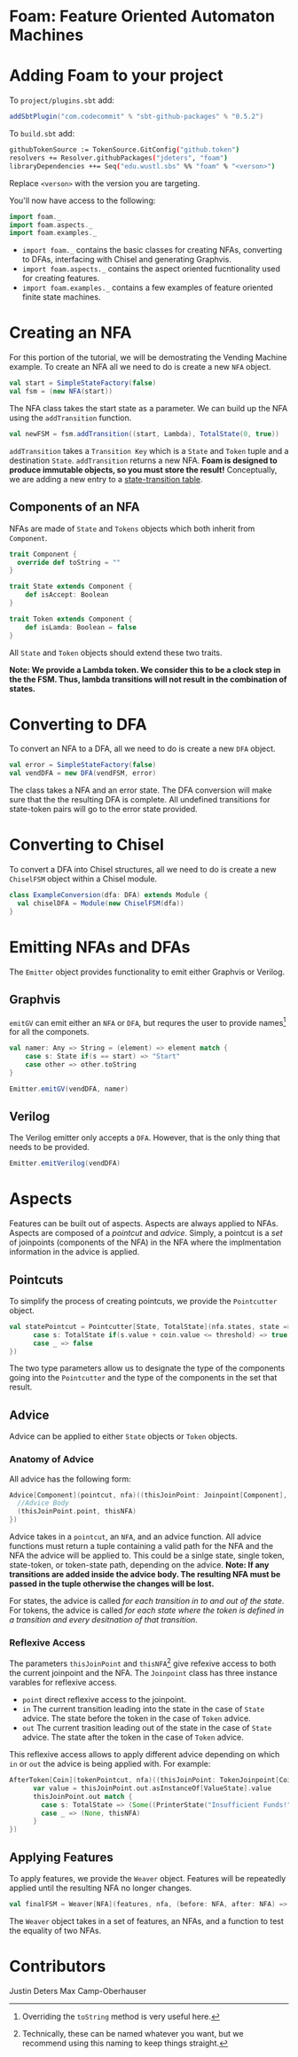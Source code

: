 Foam: Feature Oriented Automaton Machines
=========================================

# Adding Foam to your project

To `project/plugins.sbt` add: 

```scala
addSbtPlugin("com.codecommit" % "sbt-github-packages" % "0.5.2")
```
To `build.sbt` add:

```sh
githubTokenSource := TokenSource.GitConfig("github.token")
resolvers += Resolver.githubPackages("jdeters", "foam")
libraryDependencies ++= Seq("edu.wustl.sbs" %% "foam" % "<verson>")
```
Replace `<verson>` with the version you are targeting.

You'll now have access to the following:
```scala
import foam._
import foam.aspects._
import foam.examples._
```
- `import foam._` contains the basic classes for creating NFAs, converting to DFAs, interfacing with Chisel and generating Graphvis.
- `import foam.aspects._` contains the aspect oriented fucntionality used for creating features.
- `import foam.examples._` contains a few examples of feature oriented finite state machines.

# Creating an NFA
For this portion of the tutorial, we will be demostrating the Vending Machine example. To create an NFA all we need to do is create a new `NFA` object.

```scala
val start = SimpleStateFactory(false)
val fsm = (new NFA(start))
```
The NFA class takes the start state as a parameter. We can build up the NFA using the `addTransition` function.

```scala
val newFSM = fsm.addTransition((start, Lambda), TotalState(0, true))
```

`addTransition` takes a `Transition Key` which is a `State` and `Token` tuple and a destination `State`. `addTransition` returns a new NFA. **Foam is designed to produce immutable objects, so you must store the result!** Conceptually, we are adding a new entry to a [state-transition table](https://en.wikipedia.org/wiki/State-transition_table).

## Components of an NFA
NFAs are made of `State` and `Tokens` objects which both inherit from `Component`.

```scala
trait Component {
  override def toString = ""
}
```

```scala
trait State extends Component {
    def isAccept: Boolean
}
```

```scala
trait Token extends Component {
    def isLamda: Boolean = false
}
```

All `State` and `Token` objects should extend these two traits. 

**Note: We provide a Lambda token. We consider this to be a clock step in the the FSM. Thus, lambda transitions will not result in the combination of states.**

# Converting to DFA
To convert an NFA to a DFA, all we need to do is create a new `DFA` object.

```scala
val error = SimpleStateFactory(false)
val vendDFA = new DFA(vendFSM, error)
```
The class takes a NFA and an error state. The DFA conversion will make sure that the the resulting DFA is complete. All undefined transitions for state-token pairs will go to the error state provided.

# Converting to Chisel
To convert a DFA into Chisel structures, all we need to do is create a new `ChiselFSM` object within a Chisel module.

```scala
class ExampleConversion(dfa: DFA) extends Module {
  val chiselDFA = Module(new ChiselFSM(dfa))
}
```

# Emitting NFAs and DFAs
The `Emitter` object provides functionality to emit either Graphvis or Verilog.

## Graphvis
`emitGV` can emit either an `NFA` or `DFA`, but requres the user to provide names[^1] for all the componets.

[^1]: Overriding the `toString` method is very useful here.

```scala
val namer: Any => String = (element) => element match {
    case s: State if(s == start) => "Start"
    case other => other.toString
}

Emitter.emitGV(vendDFA, namer)
``` 

## Verilog
The Verilog emitter only accepts a `DFA`. However, that is the only thing that needs to be provided.

```scala
Emitter.emitVerilog(vendDFA)
```

# Aspects
Features can be built out of aspects. Aspects are always applied to NFAs. Aspects are composed of a _pointcut_ and _advice_. Simply, a pointcut is a _set_ of joinpoints (components of the NFA) in the NFA where the implmentation information in the advice is applied.

## Pointcuts
To simplify the process of creating pointcuts, we provide the `Pointcutter` object.

```scala
val statePointcut = Pointcutter[State, TotalState](nfa.states, state => state match {
      case s: TotalState if(s.value + coin.value <= threshold) => true
      case _ => false
})
```
The two type parameters allow us to designate the type of the components going into the `Pointcutter` and the type of the components in the set that result.

## Advice
Advice can be applied to either `State` objects or `Token` objects.

### Anatomy of Advice
All advice has the following form:

```scala
Advice[Component](pointcut, nfa)((thisJoinPoint: Joinpoint[Component], thisNFA: NFA) => {
  //Advice Body
  (thisJoinPoint.point, thisNFA)
})
```
Advice takes in a `pointcut`, an `NFA`, and an advice function. All advice functions must return a tuple containing a valid path for the NFA and the NFA the advice will be applied to. This could be a sinlge state, single token, state-token, or token-state path, depending on the advice. **Note: If any transitions are added inside the advice body. The resulting NFA must be passed in the tuple otherwise the changes will be lost.** 

For states, the advice is called _for each transition in to and out of the state_. For tokens, the advice is called _for each state where the token is defined in a transition and every desitnation of that transition_.

### Reflexive Access
The parameters `thisJoinPoint` and `thisNFA`[^2] give refexive access to both the current joinpoint and the NFA. The `Joinpoint` class has three instance varables for reflexive access.

- `point` direct reflexive access to the joinpoint.
- `in` The current transition leading into the state in the case of `State` advice. The state before the token in the case of `Token` advice.
- `out` The current trasition leading out of the state in the case of `State` advice. The state after the token in the case of `Token` advice.

This reflexive access allows to apply different advice depending on which `in` or `out` the advice is being applied with. For example:
```scala
AfterToken[Coin](tokenPointcut, nfa)((thisJoinPoint: TokenJoinpoint[Coin], thisNFA: NFA) => {
      var value = thisJoinPoint.out.asInstanceOf[ValueState].value
      thisJoinPoint.out match {
        case s: TotalState => (Some((PrinterState("Insufficient Funds!", s.value, false), Lambda)), thisNFA)
        case _ => (None, thisNFA)
      }
})
```

[^2]: Technically, these can be named whatever you want, but we recommend using this naming to keep things straight.

## Applying Features
To apply features, we provide the `Weaver` object. Features will be repeatedly applied until the resulting NFA no longer changes.

```scala
val finalFSM = Weaver[NFA](features, nfa, (before: NFA, after: NFA) => before.isEqual(after))
```
The `Weaver` object takes in a set of features, an NFAs, and a function to test the equality of two NFAs.

# Contributors
Justin Deters
Max Camp-Oberhauser

